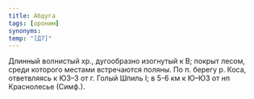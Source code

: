 ```yaml
---
title: Абдуга
tags: [ороним]
synonyms:
temp: "[Д7]"
---
```


Длинный волнистый хр., дугообразно изогнутый к В; покрыт лесом, среди которого
местами встречаются поляны. По п. берегу р. Коса, ответвляясь к ЮЗ–З от г. Голый
Шпиль I; в 5-6 км к Ю–ЮЗ от нп Краснолесье (Симф.).
